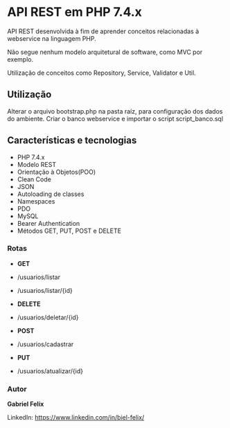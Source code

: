 # API REST em PHP 7.4.x

API REST desenvolvida à fim de aprender conceitos relacionadas à webservice na linguagem PHP.

Não segue nenhum modelo arquitetural de software, como MVC por exemplo. 

Utilização de conceitos como Repository, Service, Validator e Util.

## Utilização

Alterar o arquivo bootstrap.php na pasta raíz, para configuração dos dados do ambiente.
Criar o banco webservice e importar o script script_banco.sql


## Características e tecnologias

* PHP 7.4.x
* Modelo REST
* Orientação à Objetos(POO)
* Clean Code
* JSON
* Autoloading de classes
* Namespaces
* PDO
* MySQL
* Bearer Authentication
* Métodos GET, PUT, POST e DELETE

### Rotas

* **GET**

* /usuarios/listar

* /usuarios/listar/{id}

* **DELETE**

* /usuarios/deletar/{id}

* **POST**

* /usuarios/cadastrar

* **PUT**

* /usuarios/atualizar/{id}

### Autor

**Gabriel Felix**

LinkedIn: https://www.linkedin.com/in/biel-felix/

